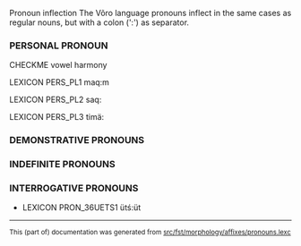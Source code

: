 Pronoun inflection
The Võro language pronouns inflect in the same cases as regular
nouns, but with a colon (':') as separator.

### PERSONAL PRONOUN

CHECKME vowel harmony

LEXICON PERS_PL1  maq:m

LEXICON PERS_PL2  saq:

LEXICON PERS_PL3  timä:

### DEMONSTRATIVE PRONOUNS

### INDEFINITE PRONOUNS

### INTERROGATIVE PRONOUNS

* LEXICON PRON_36UETS1  ütś:üt

* * *

<small>This (part of) documentation was generated from [src/fst/morphology/affixes/pronouns.lexc](https://github.com/giellalt/lang-vro/blob/main/src/fst/morphology/affixes/pronouns.lexc)</small>
